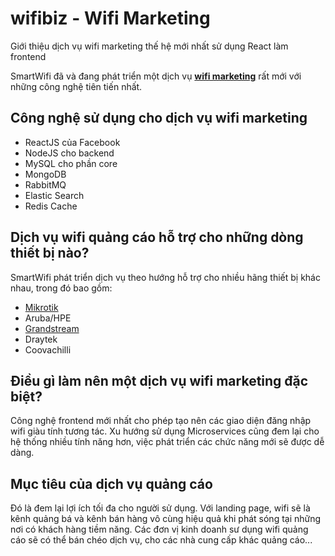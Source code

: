 # wifibiz - Wifi Marketing
Giới thiệu dịch vụ wifi marketing thế hệ mới nhất sử dụng React làm frontend

SmartWifi đã và đang phát triển một dịch vụ **[wifi marketing](https://smartwifi.com.vn)** rất mới với những công nghệ tiên tiến nhất.

## Công nghệ sử dụng cho dịch vụ wifi marketing
* ReactJS của Facebook
* NodeJS cho backend
* MySQL cho phần core
* MongoDB
* RabbitMQ
* Elastic Search
* Redis Cache

## Dịch vụ wifi quảng cáo hỗ trợ cho những dòng thiết bị nào?
SmartWifi phát triển dịch vụ theo hướng hỗ trợ cho nhiều hãng thiết bị khác nhau, trong đó bao gồm:
* [Mikrotik](https://mikrotik.com)
* Aruba/HPE
* [Grandstream](https://www.grandstream.com)
* Draytek
* Coovachilli

## Điều gì làm nên một dịch vụ wifi marketing đặc biệt?
Công nghệ frontend mới nhất cho phép tạo nên các giao diện đăng nhập wifi giàu tính tương tác. Xu hướng sử dụng Microservices cũng đem lại cho hệ thống nhiều tính năng hơn, việc phát triển các chức năng mới sẽ được dễ dàng.

## Mục tiêu của dịch vụ quảng cáo
Đó là đem lại lợi ích tối đa cho người sử dụng. Với landing page, wifi sẽ là kênh quảng bá và kênh bán hàng vô cùng hiệu quả khi phát sóng tại những nơi có khách hàng tiềm năng.
Các đơn vị kinh doanh sư dụng wifi quảng cáo sẽ có thể bán chéo dịch vụ, cho các nhà cung cấp khác quảng cáo...
